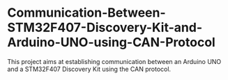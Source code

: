 # Communication-Between-STM32F407-Discovery-Kit-and-Arduino-UNO-using-CAN-Protocol

This project aims at establishing communication between an Arduino UNO and a STM32F407 Discovery Kit using the CAN protocol.
